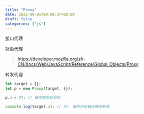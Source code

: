 ```yaml
---
title: "Proxy"
date: 2022-09-01T00:00:37+08:00
draft: false
categories: ["js"]
---
```


接口代理

对象代理

> https://developer.mozilla.org/zh-CN/docs/Web/JavaScript/Reference/Global_Objects/Proxy

转发代理

```js
let target = {};
let p = new Proxy(target, {});

p.a = 37; // 操作转发到目标

console.log(target.a); // 37. 操作已经被正确地转发
```
